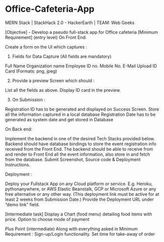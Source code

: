 # Office-Cafeteria-App
MERN Stack | StackHack 2.0 - HackerEarth | TEAM: Web Geeks

[Objective] - Develop a pseudo full-stack app for Office cafeteria
[Minimum Requirement] (entry level)
On Front End:

Create a form on the UI which captures :

1. Fields for Data Capture (All fields are mandatory)

Full Name
Organization name
Employee ID no.
Mobile No.
E-Mail
Upload ID Card (Formats: png, jpeg)

2. Provide a preview Screen which should :

List all the fields as above.
Display ID card in the preview.

3. On Submission :

Registration ID has to be generated and displayed on Success Screen.
Store all the information captured in a local database
Registration Date has to be generated as system date and get stored in Database
 

On Back end:

Implement the backend in one of the desired Tech Stacks provided below.
Backend should have database bindings to store the event registration info received from the Front End.
The backend should be able to receive from and render to Front End all the event information, also store in and fetch from the database.
Submit Screenshot, Source code & Deployment Instructions.
 

Deployment : 

Deploy your Fullstack App on any Cloud platform or service. E.g. Heroku, pythonanywhere, or AWS Elastic Beanstalk, GCP or Microsoft Azure or any free alternative or any other way. (This deployment link must be active for at least 2 weeks from Submission Date.)
Provide the Deployment URL under “demo link” field.
 
[Intermediate task]
Display a Chart (food menu) detailing food items with price.
Option to choose mode of payment

Plus Point (intermediate)
Along with everything asked in Minimum Requirement :
Sign-up/Login functionality.
Set time for take-away of order
